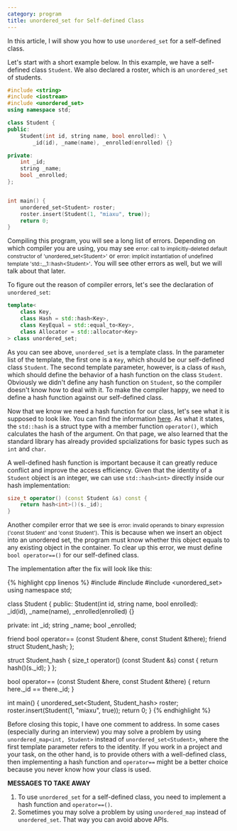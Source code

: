 ```yaml
---
category: program
title: unordered_set for Self-defined Class
---
```


In this article, I will show you how to use `unordered_set` for a self-defined class.

Let's start with a short example below. In this example, we have a self-defined class `Student`. We also declared a roster, which is an `unordered_set` of students.

```cpp
#include <string>
#include <iostream>
#include <unordered_set>
using namespace std;

class Student {
public:
    Student(int id, string name, bool enrolled): \
        _id(id), _name(name), _enrolled(enrolled) {}

private:
    int _id;
    string _name;
    bool _enrolled;
};


int main() {
    unordered_set<Student> roster;
    roster.insert(Student(1, "miaxu", true));
    return 0;
}
```

Compiling this program, you will see a long list of errors. Depending on which compiler you are using, you may see <small>error: call to implicitly-deleted default constructor of 'unordered_set\<Student\>'</small> or <small>error: implicit instantiation of undefined template 'std::__1::hash\<Student\>'</small>. You will see other errors as well, but we will talk about that later.

To figure out the reason of compiler errors, let's see the declaration of `unordered_set`:

```cpp
template<
    class Key,
    class Hash = std::hash<Key>,
    class KeyEqual = std::equal_to<Key>,
    class Allocator = std::allocator<Key>
> class unordered_set;
```

As you can see above, `unordered_set` is a template class. In the parameter list of the template, the first one is a `Key`, which should be our self-defined class `Student`. The second template parameter, however, is a class of `Hash`, which should define the behavior of a hash function on the class `Student`. Obviously we didn't define any hash function on `Student`, so the compiler doesn't know how to deal with it. To make the compiler happy, we need to define a hash function against
our self-defined class.

Now that we know we need a hash function for our class, let's see what it is supposed to look like. You can find the information <a href="https://en.cppreference.com/w/cpp/utility/hash">here</a>. As what it states, the `std::hash` is a struct type with a member function `operator()`, which calculates the hash of the argument. On that page, we also learned that the standard library has already provided spcializations for basic types such as `int` and `char`.

A well-defined hash function is important because it can greatly reduce conflict and improve the access efficiency. Given that the identity of a `Student` object is an integer, we can use `std::hash<int>` directly inside our hash implementation:

```cpp
size_t operator() (const Student &s) const {
    return hash<int>()(s._id);
}
```

Another compiler error that we see is <small>error: invalid operands to binary expression ('const Student' and 'const Student')</small>. This is because when we insert an object into an unordered set, the program must know whether this object equals to any existing object in the container. To clear up this error, we must define `bool operator==()` for our self-defined class.

The implementation after the fix will look like this:

{% highlight cpp linenos %}
#include <string>
#include <iostream>
#include <unordered_set>
using namespace std;

class Student {
public:
    Student(int id, string name, bool enrolled): \
        _id(id), _name(name), _enrolled(enrolled) {}


private:
    int _id;
    string _name;
    bool _enrolled;


friend bool operator== (const Student &here, const Student &there);
friend struct Student_hash;
};

struct Student_hash {
    size_t operator() (const Student &s) const {
        return hash<int>()(s._id);
    }
};

bool operator== (const Student &here, const Student &there) {
    return here._id == there._id;
}

int main() {
    unordered_set<Student, Student_hash> roster;
    roster.insert(Student(1, "miaxu", true));
    return 0;
}
{% endhighlight %}

Before closing this topic, I have one comment to address. In some cases (especially during an interview) you may solve a problem by using `unordered_map<int, Student>` instead of `unordered_set<Student>`, where the first template parameter refers to the identity. If you work in a project and your task, on the other hand, is to provide others with a well-defined class, then implementing a hash function and `operator==` might be a better choice because you never know how your class is used.

<strong>MESSAGES TO TAKE AWAY</strong>

1. To use `unordered_set` for a self-defined class, you need to implement a hash function and `operator==()`.
2. Sometimes you may solve a problem by using `unordered_map` instead of `unordered_set`. That way you can avoid above APIs.
